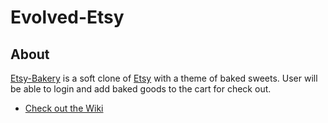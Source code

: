 # Evolved-Etsy 

## About 
   [Etsy-Bakery](https://etsy-bakery.herokuapp.com) is a soft clone of [Etsy](https://www.etsy.com) with a theme of baked sweets. User will be able to login and add baked goods to the cart for check out.  
   - [Check out the Wiki](https://github.com/brandonheld/evolved-etsy/wiki)
